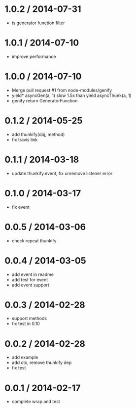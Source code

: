 
1.0.2 / 2014-07-31
==================

  * is generator function filter

1.0.1 / 2014-07-10
==================

 * improve performance

1.0.0 / 2014-07-10
==================

  * Merge pull request #1 from node-modules/genify
  * yield* asyncGen(a, 1) slow 1.5x than yield asyncThunk(a, 1)
  * genify return GeneratorFunction

0.1.2 / 2014-05-25
==================

  * add thunkify(obj, method)
  * fix travis link

0.1.1 / 2014-03-18
==================

  * update thunkify.event, fix unremove listener error

0.1.0 / 2014-03-17
==================

  * fix event

0.0.5 / 2014-03-06
==================

  * check repeat thunkify

0.0.4 / 2014-03-05
==================

  * add event in readme
  * add test for event
  * add event support

0.0.3 / 2014-02-28
==================

  * support methods
  * fix test in 0.10

0.0.2 / 2014-02-28
==================

  * add example
  * add ctx, remove thunkify dep
  * fix test

0.0.1 / 2014-02-17
==================

  * complete wrap and test
